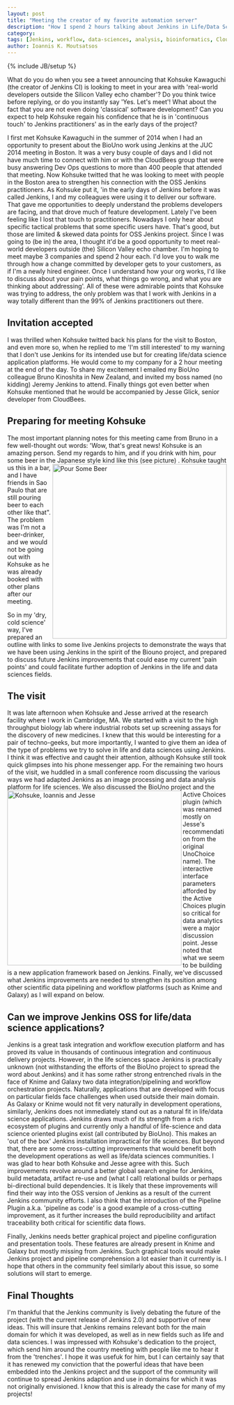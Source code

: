 ```yaml
---
layout: post
title: "Meeting the creator of my favorite automation server"
description: "How I spend 2 hours talking about Jenkins in Life/Data Sciences with the Kohsuke-Jesse duo dynamo!"
category: 
tags: [Jenkins, workflow, data-sciences, analysis, bioinformatics, CloudBees, Kohsuke Kawaguchi, Jesse Glick]
author: Ioannis K. Moutsatsos
---
```

{% include JB/setup %}

What do you do when you see a tweet announcing that Kohsuke Kawaguchi (the creator of Jenkins CI) is looking to meet in your area with 'real-world developers outside the Silicon Valley echo chamber'?  Do you think twice before replying, or do you instantly say 'Yes. Let's meet'! What about the fact that you are not even doing 'classical' software development? Can you expect to help Kohsuke regain his confidence that he is in 'continuous touch' to Jenkins practitioners' as in the early days of the project?

<!--more-->
I first met Kohsuke Kawaguchi in the summer of 2014 when I had an opportunity to present about the BioUno work using Jenkins at the JUC 2014 meeting in Boston. It was a very busy couple of days and I did not have much time to connect with him or with the CloudBees group that were busy answering Dev Ops questions to more than 400 people that attended that meeting. Now Kohsuke twitted that he was looking to meet with people in the Boston area to strengthen his connection with the OSS Jenkins practitioners. As Kohsuke put it, 'in the early days of Jenkins before it was called Jenkins, I and my colleagues were using it to deliver our software. That gave me opportunities to deeply understand the problems developers are facing, and that drove much of feature development. Lately I've been feeling like I lost that touch to practitioners. Nowadays I only hear about specific tactical problems that some specific users have. That's good, but those are limited & skewed data points for OSS Jenkins project. Since I was going to (be in) the area, I thought it'd be a good opportunity to meet real-world developers outside (the) Silicon Valley echo chamber. I'm hoping to meet maybe 3 companies and spend 2 hour each. I'd love you to walk me through how a change committed by developer gets to your customers, as if I'm a newly hired engineer. Once I understand how your org works, I'd like to discuss about your pain points, what things go wrong, and what you are thinking about addressing'. All of these were admirable points that Kohsuke was trying to address, the only problem was that I work with Jenkins in a way totally different than the 99% of Jenkins practitioners out there.

## Invitation accepted
I was thrilled when Kohsuke twitted back his plans for the visit to Boston, and even more so, when he replied to me 'I'm still interested' to my warning that I don't use Jenkins for its intended use but for creating life/data science application platforms. He would come to my company for a 2 hour meeting at the end of the day. To share my excitement I emailed my BioUno colleague Bruno Kinoshita in New Zealand, and invited my boss named (no kidding) Jeremy Jenkins to attend. Finally things got even better when Kohsuke mentioned that he would be accompanied by Jesse Glick, senior developer from CloudBees.

## Preparing for meeting Kohsuke
The most important planning notes for this meeting came from Bruno in a few well-thought out words: 'Wow, that's great news! Kohsuke is an amazing person. Send my regards to him, and if you drink with him, pour some beer in the Japanese style kind like this (see picture) <img src='{{ site.baseurl }}assets/posts/toast612.jpg' alt="Pour Some Beer" align="right" width="400px" />. Kohsuke taught us this in a bar, and I have friends in Sao Paulo that are still pouring beer to each other like that". The problem was I'm not a beer-drinker, and we would not be going out with Kohsuke as he was already booked with other plans after our meeting. 

So in my 'dry, cold science' way, I've prepared an outline with links to some live Jenkins projects to demonstrate the ways that we have been using Jenkins in the spirit of the Biouno project, and prepared to discuss future Jenkins improvements that could ease my current 'pain points' and could facilitate further adoption of Jenkins in the life and data sciences fields.

## The visit
It was late afternoon when Kohsuke and Jesse arrived at the research facility where I work in Cambridge, MA. We started with a visit to the high throughput biology lab where industrial robots set up screening assays for the discovery of new medicines. I knew that this would be interesting for a pair of techno-geeks, but more importantly, I wanted to give them an idea of the type of problems we try to solve in life and data sciences using Jenkins. I think it was effective and caught their attention, although Kohsuke still took quick glimpses into his phone messenger app. For the remaining two hours of the visit, we huddled in a small conference room discussing the various ways we had adapted Jenkins as an image processing and data analysis platform for life sciences. <img src='{{ site.baseurl }}assets/posts/Kohsuke_visit_2016_05_05.jpg' alt="Kohsuke, Ioannis and Jesse" align="left" width="400px" /> We also discussed the BioUno project and the Active Choices plugin (which was renamed mostly on Jesse's recommendation from the original UnoChoice name). The interactive interface parameters afforded by the Active Choices plugin so critical for data analytics were a major discussion point. Jesse noted that what we seem to be building is a new application framework based on Jenkins. Finally, we've discussed what Jenkins improvements are needed to strengthen its position among other scientific data pipelining and workflow platforms (such as Knime and Galaxy) as I will expand on below.

## Can we improve Jenkins OSS for life/data science applications?
Jenkins is a great task integration and workflow execution platform and has proved its value in thousands of continuous integration and continuous delivery projects. However, in the life sciences space Jenkins is practically unknown (not withstanding the efforts of the BioUno project to spread the word about Jenkins) and it has some rather strong entrenched rivals in the face of Knime and Galaxy two data integration/pipelining and workflow orchestration projects. Naturally, applications that are developed with focus on particular fields face challenges when used outside their main domain. As Galaxy or Knime would not fit very naturally in development operations, similarly, Jenkins does not immediately stand out as a natural fit in life/data science applications. Jenkins draws much of its strength from a rich ecosystem of plugins and currently only a handful of life-science and data science oriented plugins exist (all contributed by BioUno). This makes an 'out of the box' Jenkins installation impractical for life sciences. But beyond that, there are some cross-cutting improvements that would benefit both the development operations as well as life/data sciences communities. I was glad to hear both Kohsuke and Jesse agree with this. Such improvements revolve around a better global search engine for Jenkins, build metadata, artifact re-use and (what I call) relational builds or perhaps bi-directional build dependencies. It is likely that these improvements will find their way into the OSS version of Jenkins as a result of the current Jenkins community efforts. I also think that the introduction of the Pipeline Plugin a.k.a. 'pipeline as code' is a good example of a cross-cutting improvement, as it further increases the build reproducibility and artifact traceability both critical for scientific data flows.

Finally, Jenkins needs better graphical project and pipeline configuration and presentation tools. These features are already present in Knime and Galaxy but mostly missing from Jenkins. Such graphical tools would make Jenkins project and pipeline comprehension a lot easier than it currently is.  I hope that others in the community feel similarly about this issue, so some solutions will start to emerge.

## Final Thoughts
I'm thankful that the Jenkins community is lively debating the future of the project (with the current release of Jenkins 2.0) and supportive of new ideas. This will insure that Jenkins remains relevant both for the main domain for which it was developed, as well as in new fields such as life and data sciences. I was impressed with Kohsuke's dedication to the project, which send him around the country meeting with people like me to hear it from the 'trenches'. I hope it was usefuk for him, but I can certainly say that it has renewed my conviction that the powerful ideas that have been embedded into the Jenkins project and the support of the community will continue to spread Jenkins adaption and use in domains for which it was not originally envisioned. I know that this is already the case for many of my projects!